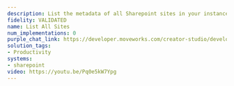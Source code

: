 ```yaml
---
description: List the metadata of all Sharepoint sites in your instance.
fidelity: VALIDATED
name: List All Sites
num_implementations: 0
purple_chat_link: https://developer.moveworks.com/creator-studio/developer-tools/purple-chat-builder/?workspace=%7B%22title%22%3A%22My+Workspace%22%2C%22botSettings%22%3A%7B%7D%2C%22mocks%22%3A%5B%7B%22id%22%3A9231%2C%22title%22%3A%22New+Mock%22%2C%22transcript%22%3A%7B%22settings%22%3A%7B%22colorStyle%22%3A%22LIGHT%22%2C%22startTime%22%3A%2211%3A43+AM%22%2C%22defaultPerson%22%3A%22GWEN%22%2C%22editable%22%3Atrue%7D%2C%22messages%22%3A%5B%7B%22from%22%3A%22USER%22%2C%22text%22%3A%22What+Sharepoint+sites+do+we+have%3F%22%7D%2C%7B%22from%22%3A%22BOT%22%2C%22text%22%3A%22Here+are+the+SharePoint+sites+you+have+access+to%3A%22%2C%22cards%22%3A%5B%7B%22title%22%3A%22Global+Ops+Initiative%22%7D%2C%7B%22title%22%3A%22Marketing+Research+Insights%22%7D%2C%7B%22title%22%3A%22CyberSecurity+Conferences%22%7D%5D%7D%2C%7B%22from%22%3A%22USER%22%2C%22text%22%3A%22When+was+the+CyberSecurity+Conferences+site+last+updated%3F%22%7D%2C%7B%22from%22%3A%22BOT%22%2C%22text%22%3A%22The+CyberSecurity+Conferences+site+was+last+updated+on+2023-03-15.%22%7D%5D%7D%7D%5D%7D
solution_tags:
- Productivity
systems:
- sharepoint
video: https://youtu.be/Pq0e5kW7Ypg
---
```

